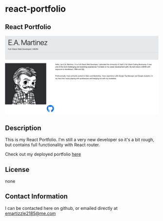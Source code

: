 # react-portfolio

## React Portfolio

![portfolio-image](Portfolio-Picture.png)

## Description

This is my React Portfolio. I'm still a very new developer so it's a bit rough, but contains full functionality with React router.

Check out my deployed portfolio [here]()

## License

none

## Contact Information

I can be contacted here on github, or emailed directly at emartizzle2185@me.com
